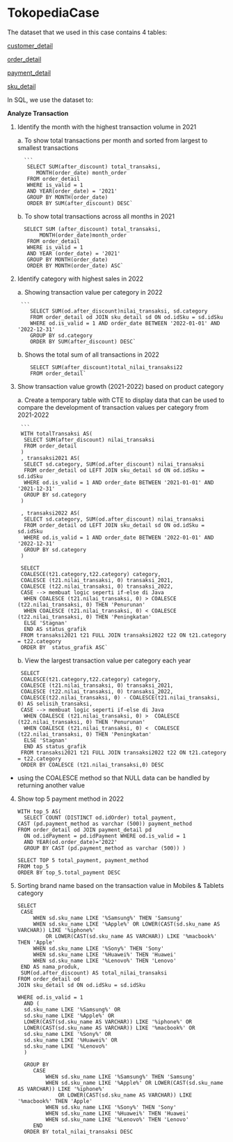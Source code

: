 # TokopediaCase
The dataset that we used in this case contains 4 tables:

[customer_detail](https://drive.google.com/file/d/1vGkvIBs30dYItfbIplDc2eTJkLKrYaJS/view?usp=sharing)

[order_detail](https://drive.google.com/file/d/11Ekay2elqMoD6KpNxnKI9n3PJldRober/view?usp=sharing)

[payment_detail](https://drive.google.com/file/d/1Nl5qVB95tVq2qYizIFQV_nyYySw1WOWl/view?usp=sharing)

[sku_detail](https://drive.google.com/file/d/11AS-dlvpWdZBzLrw98rDFx0tk3PD1Hjf/view?usp=sharing)

In SQL, we use the dataset to:

**Analyze Transaction**
1. Identify the month with the highest transaction volume in 2021

    a. To show total transactions per month and sorted from largest to smallest transactions

         ```
          SELECT SUM(after_discount) total_transaksi,
             MONTH(order_date) month_order
          FROM order_detail
          WHERE is_valid = 1
          AND YEAR(order_date) = '2021'
          GROUP BY MONTH(order_date)
          ORDER BY SUM(after_discount) DESC`


    b. To show total transactions across all months in 2021
       
         SELECT SUM (after_discount) total_transaksi, 
              MONTH(order_date)month_order
          FROM order_detail
          WHERE is_valid = 1 
          AND YEAR (order_date) = '2021'
          GROUP BY MONTH(order_date)
          ORDER BY MONTH(order_date) ASC`


2. Identify category with highest sales in 2022


    a. Showing transaction value per category in 2022
    
        ```
           SELECT SUM(od.after_discount)nilai_transaksi, sd.category
           FROM order_detail od JOIN sku_detail sd ON od.idSku = sd.idSku
           WHERE od.is_valid = 1 AND order_date BETWEEN '2022-01-01' AND '2022-12-31'
           GROUP BY sd.category
           ORDER BY SUM(after_discount) DESC`
    
    
     b. Shows the total sum of all transactions in 2022
                
           SELECT SUM(after_discount)total_nilai_transaksi22 
           FROM order_detail`

3. Show transaction value growth (2021-2022) based on product category

   a. Create a temporary table with CTE to display data that can be used to compare the development of transaction values ​​per category from 2021-2022

        ```
        WITH totalTransaksi AS(
         SELECT SUM(after_discount) nilai_transaksi
         FROM order_detail
        )
        , transaksi2021 AS(
         SELECT sd.category, SUM(od.after_discount) nilai_transaksi
         FROM order_detail od LEFT JOIN sku_detail sd ON od.idSku = sd.idSku
         WHERE od.is_valid = 1 AND order_date BETWEEN '2021-01-01' AND '2021-12-31'
         GROUP BY sd.category
        )
        
        , transaksi2022 AS(
         SELECT sd.category, SUM(od.after_discount) nilai_transaksi
         FROM order_detail od LEFT JOIN sku_detail sd ON od.idSku = sd.idSku
         WHERE od.is_valid = 1 AND order_date BETWEEN '2022-01-01' AND '2022-12-31'
         GROUP BY sd.category
        )
        
        SELECT 
        COALESCE(t21.category,t22.category) category, 
        COALESCE (t21.nilai_transaksi, 0) transaksi_2021,
        COALESCE (t22.nilai_transaksi, 0) transaksi_2022,
        CASE --> membuat logic seperti if-else di Java
         WHEN COALESCE (t21.nilai_transaksi, 0) > COALESCE (t22.nilai_transaksi, 0) THEN 'Penurunan'
         WHEN COALESCE (t21.nilai_transaksi, 0) < COALESCE (t22.nilai_transaksi, 0) THEN 'Peningkatan'
         ELSE 'Stagnan'
         END AS status_grafik
        FROM transaksi2021 t21 FULL JOIN transaksi2022 t22 ON t21.category = t22.category
        ORDER BY  status_grafik ASC`

   b. View the largest transaction value per category each year
   
        SELECT 
        COALESCE(t21.category,t22.category) category, 
        COALESCE (t21.nilai_transaksi, 0) transaksi_2021,
        COALESCE (t22.nilai_transaksi, 0) transaksi_2022,
        COALESCE(t22.nilai_transaksi, 0) - COALESCE(t21.nilai_transaksi, 0) AS selisih_transaksi,
        CASE --> membuat logic seperti if-else di Java
         WHEN COALESCE (t21.nilai_transaksi, 0) >  COALESCE (t22.nilai_transaksi, 0) THEN 'Penurunan'
         WHEN COALESCE (t21.nilai_transaksi, 0) <  COALESCE (t22.nilai_transaksi, 0) THEN 'Peningkatan'
         ELSE 'Stagnan'
         END AS status_grafik
        FROM transaksi2021 t21 FULL JOIN transaksi2022 t22 ON t21.category = t22.category
        ORDER BY COALESCE (t21.nilai_transaksi,0) DESC


* using the COALESCE method so that NULL data can be handled by returning another value
  
4. Show top 5 payment method in 2022
   ```
   WITH top_5 AS(
     SELECT COUNT (DISTINCT od.idOrder) total_payment,
   CAST (pd.payment_method as varchar (500)) payment_method
   FROM order_detail od JOIN payment_detail pd
     ON od.idPayment = pd.idPayment WHERE od.is_valid = 1
     AND YEAR(od.order_date)='2022'
     GROUP BY CAST (pd.payment_method as varchar (500)) )

   SELECT TOP 5 total_payment, payment_method
   FROM top_5
   ORDER BY top_5.total_payment DESC

5. Sorting brand name based on the transaction value in Mobiles & Tablets category
   ```
   SELECT 
    CASE
        WHEN sd.sku_name LIKE '%Samsung%' THEN 'Samsung'
        WHEN sd.sku_name LIKE '%Apple%' OR LOWER(CAST(sd.sku_name AS VARCHAR)) LIKE '%iphone%'
            OR LOWER(CAST(sd.sku_name AS VARCHAR)) LIKE '%macbook%' THEN 'Apple'
        WHEN sd.sku_name LIKE '%Sony%' THEN 'Sony'
        WHEN sd.sku_name LIKE '%Huawei%' THEN 'Huawei'
        WHEN sd.sku_name LIKE '%Lenovo%' THEN 'Lenovo'
    END AS nama_produk, 
    SUM(od.after_discount) AS total_nilai_transaksi
   FROM order_detail od
   JOIN sku_detail sd ON od.idSku = sd.idSku

   WHERE od.is_valid = 1
     AND (
     sd.sku_name LIKE '%Samsung%' OR
     sd.sku_name LIKE '%Apple%' OR
     LOWER(CAST(sd.sku_name AS VARCHAR)) LIKE '%iphone%' OR
     LOWER(CAST(sd.sku_name AS VARCHAR)) LIKE '%macbook%' OR
     sd.sku_name LIKE '%Sony%' OR
     sd.sku_name LIKE '%Huawei%' OR
     sd.sku_name LIKE '%Lenovo%'
     )
    
     GROUP BY 
        CASE
            WHEN sd.sku_name LIKE '%Samsung%' THEN 'Samsung'
            WHEN sd.sku_name LIKE '%Apple%' OR LOWER(CAST(sd.sku_name AS VARCHAR)) LIKE '%iphone%'
                OR LOWER(CAST(sd.sku_name AS VARCHAR)) LIKE '%macbook%' THEN 'Apple'
            WHEN sd.sku_name LIKE '%Sony%' THEN 'Sony'
            WHEN sd.sku_name LIKE '%Huawei%' THEN 'Huawei'
            WHEN sd.sku_name LIKE '%Lenovo%' THEN 'Lenovo'
        END
     ORDER BY total_nilai_transaksi DESC


